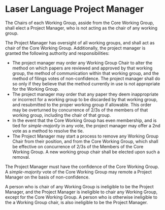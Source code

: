 # Laser Language Project Manager

The Chairs of each Working Group, asside from the Core Working Group, shall elect a Project Manager,
 who is not acting as the chair of any working group. 

The Project Manager has oversight of all working groups, and shall act as chair of the Core Working Group.
Additionally, the project manager is granted the following authority and responsibilities:
* The project manager may order any Working Group Chair to alter the method on which papers are reviewed and approved by that working group, the method of communication within that working group, and the method of filings votes of non-confidence. The project manager shall do so only if they believe that the method currently in use is not appropriate for the Working Group. 
* The project manager may order that any paper they deem inappropriate or incorrect for a working group to be discarded by that working group, and resubmitted to the proper working group if allowable. This order may be overturned by concurrence of 2/3s of the members of that working group, including the chair of that group. 
* In the event that the Core Working Group has even membership, and is tied for *simple-majority* in any vote, the project manager may offer a 2nd vote as a method to resolve the tie. 
* The Project Manager may start a process to remove any Working Group Chair from their position, and from the Core Working Group, which shall be effective on concurrence of 2/3s of the Members of the Core Working Group. A new working group chair shall be elected upon such a removal. 

The Project Manager must have the confidence of the Core Working Group. A *simple-majority* vote of the Core Working Group may remote a Project Manager on the basis of non-confidence. 

A person who is chair of any Working Group is ineligible to be the Project Manager, and the Project Manager is ineligible to chair any Working Group, except for the Core Working Group. A person who is otherwise ineligible to the a Working Group chair, is also ineligible to be the Project Manager.
